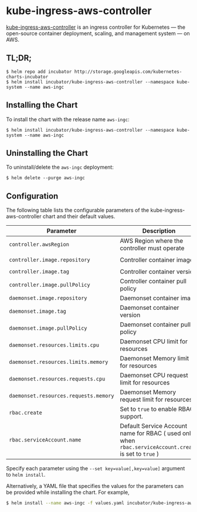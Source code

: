# kube-ingress-aws-controller

[kube-ingress-aws-controller](https://github.com/zalando-incubator/kube-ingress-aws-controller) is an ingress controller for Kubernetes — the open-source container deployment, scaling, and management system — on AWS.

## TL;DR;

```console
$ helm repo add incubator http://storage.googleapis.com/kubernetes-charts-incubator
$ helm install incubator/kube-ingress-aws-controller --namespace kube-system --name aws-ingc
```

## Installing the Chart

To install the chart with the release name `aws-ingc`:

```console
$ helm install incubator/kube-ingress-aws-controller --namespace kube-system --name aws-ingc
```

## Uninstalling the Chart

To uninstall/delete the `aws-ingc` deployment:

```console
$ helm delete --purge aws-ingc
```

## Configuration

The following table lists the configurable parameters of the kube-ingress-aws-controller chart and their default values.

Parameter | Description | Default
--- | --- | ---
`controller.awsRegion` | AWS Region where the controller must operate | `us-west-1`
`controller.image.repository` | Controller container image | `registry.opensource.zalan.do/teapot/kube-ingress-aws-controller`
`controller.image.tag` | Controller container version | `latest`
`controller.image.pullPolicy` | Controller container pull policy | `IfNotPresent`
`daemonset.image.repository` | Daemonset container image | `registry.opensource.zalan.do/pathfinder/skipper`
`daemonset.image.tag` | Daemonset container version | `latest`
`daemonset.image.pullPolicy` | Daemonset container pull policy | `IfNotPresent`
`daemonset.resources.limits.cpu` | Daemonset CPU limit for resources | `200m`
`daemonset.resources.limits.memory` | Daemonset Memory limit for resources | `200Mi`
`daemonset.resources.requests.cpu` | Daemonset CPU request limit for resources | `25m`
`daemonset.resources.requests.memory` | Daemonset Memory request limit for resources | `25Mi`
`rbac.create` | Set to `true` to enable RBAC support. | `false`
`rbac.serviceAccount.name` | Default Service Account name for RBAC ( used only when `rbac.serviceAccount.create` is set to `true` ) | `kube-ingress-aws-controller`

Specify each parameter using the `--set key=value[,key=value]` argument to `helm install`.

Alternatively, a YAML file that specifies the values for the parameters can be provided while installing the chart. For example,

```bash
$ helm install --name aws-ingc -f values.yaml incubator/kube-ingress-aws-controller
```
